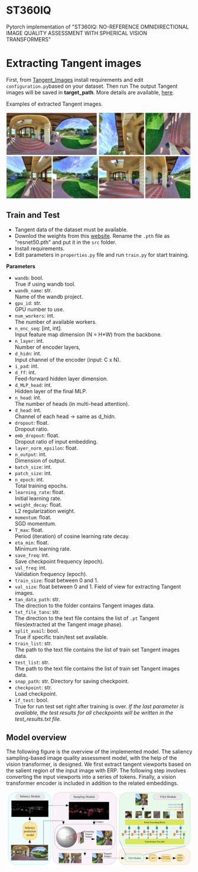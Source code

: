 # ST360IQ
Pytorch implementation of "ST360IQ: NO-REFERENCE OMNIDIRECTIONAL IMAGE QUALITY ASSESSMENT WITH SPHERICAL VISION TRANSFORMERS"

# Extracting Tangent images

 First, from [Tangent_Images](https://github.com/Nafiseh-Tofighi/ST360IQ/tree/main/Tangent_Image) install requirements and edit `configuration.py`based on your dataset. Then run The output Tangent images will be saved in **target_path**. More details are available, [here](https://github.com/Nafiseh-Tofighi/ST360IQ/blob/main/Tangent_Image/README.md).
 
Examples of extracted Tangent images.

[<img src="https://github.com/Nafiseh-Tofighi/ST360IQ/blob/main/Images/oiqa_tan%2Bdis.png" width="500"/>](https://github.com/Nafiseh-Tofighi/ST360IQ/blob/main/Images/oiqa_tan%2Bdis.png)

## Train and Test

 - Tangent data of the dataset must be available.
 - Downlod the weights from this [website](https://download.pytorch.org/models/resnet50-0676ba61.pth). Rename the `.pth` file as "resnet50.pth" and put it in the `src` folder.
 - Install requirements.
 - Edit parameters in `properties.py` file and run `train.py` for start training.


**Parameters**
- `wandb`: bool.  
True if using wandb tool.
- `wandb_name`: str.  
Name of the wandb project.
- `gpu_id`: str.  
GPU number to use.
- `num_workers`: int.  
The number of available workers.
- `n_enc_seq`: [int, int].  
Input feature map dimension (N = H*W) from the backbone.
- `n_layer`: int.  
Number of encoder layers,
- `d_hidn`: int.  
Input channel of the encoder (input: C x N).
- `i_pad`: int.
- `d_ff`: int.  
Feed-forward hidden layer dimension.
- `d_MLP_head`: int.  
Hidden layer of the final MLP.
- `n_head`: int.  
The number of heads (in multi-head attention).
- `d_head`: int.  
Channel of each head -> same as d_hidn.
- `dropout`: float.  
Dropout ratio.
- `emb_dropout`: float.  
Dropout ratio of input embedding.
- `layer_norm_epsilon`: float.  
- `n_output`: int.  
Dimension of output.
- `batch_size`: int.
- `patch_size`: int.
- `n_epoch`: int.  
Total training epochs.
- `learning_rate`: float.  
Initial learning rate.
- `weight_decay`: float.  
L2 regularization weight.
- `momentum`: float.  
SGD momentum.
- `T_max`: float.  
Period (iteration) of cosine learning rate decay.
- `eta_min`: float.  
Minimum learning rate.
- `save_freq`: int.  
Save checkpoint frequency (epoch).
- `val_freq`: int.  
Validation frequency (epoch).
- `train_size`: float between 0 and 1.
- `val_size`: float between 0 and 1.
Field of view for extracting Tangent images.
- `tan_data_path`: str.  
The direction to the folder contains Tangent images data.
- `txt_file_tans`: str.  
The direction to the text file contains the list of `.pt` Tangent files(extracted at the Tangent image phase).
- `split_avail`: bool.  
True if specific train/test set available.
- `train_list`: str.  
The path to the text file contains the list of train set Tangent images data.
- `test_list`: str.  
The path to the text file contains the list of train set Tangent images data.
- `snap_path`: str.
Directory for saving checkpoint.
- `checkpoint`: str.  
Load checkpoint.
- `if_test`: bool.  
True for run test set right after training is over.
*If the last parameter is available, the test results for all checkpoints will be written in the test_results.txt file.*

## Model overview

The following figure is the overview of the implemented model. The saliency sampling-based image quality assessment model, with the help of the vision transformer, is designed. We first extract tangent viewports based on the salient region of the input image with ERP. The following step involves converting the input viewports into a series of tokens. Finally, a vision transformer encoder is included in addition to the related embeddings.

[<img src="https://github.com/Nafiseh-Tofighi/ST360IQ/blob/main/Images/Overview.png"/>](https://github.com/Nafiseh-Tofighi/ST360IQ/blob/main/Images/Overview.png)
